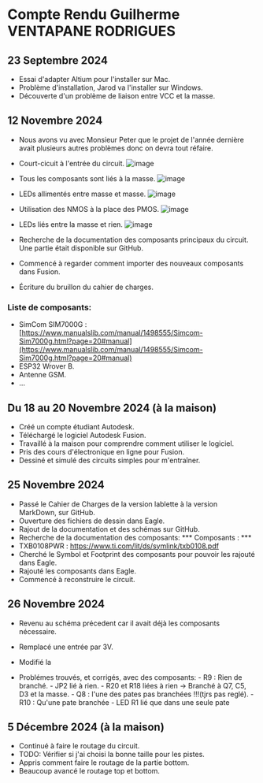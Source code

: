 # Compte Rendu Guilherme VENTAPANE RODRIGUES

## 23 Septembre 2024
- Essai d'adapter Altium pour l'installer sur Mac.
- Problème d'installation, Jarod va l'installer sur Windows.
- Découverte d'un problème de liaison entre VCC et la masse.

## 12 Novembre 2024
- Nous avons vu avec Monsieur Peter que le projet de l'année dernière avait plusieurs autres problèmes donc on devra tout réfaire.        
- Court-cicuit à l'entrée du circuit.
  ![image](https://github.com/user-attachments/assets/4c9664af-8ab2-4228-a892-88fa458c01a7)
- Tous les composants sont liés à la masse.
  ![image](https://github.com/user-attachments/assets/6b201a64-f41a-4265-9bcb-72407d0c83f5)
- LEDs allimentés entre masse et masse.
  ![image](https://github.com/user-attachments/assets/b70d72b0-e847-4489-95e2-e112881b2ec5)
- Utilisation des NMOS à la place des PMOS.
  ![image](https://github.com/user-attachments/assets/4eef47ae-e349-4b70-af49-58a68e484c0d)
- LEDs liés entre la masse et rien.
  ![image](https://github.com/user-attachments/assets/49a45590-99e6-4a7c-a344-1f0d12d132e3)  

- Recherche de la documentation des composants principaux du circuit. Une partie était disponible sur GitHub.
- Commencé à regarder comment importer des nouveaux composants dans Fusion.
- Écriture du bruillon du cahier de charges.

### Liste de composants:
- SimCom SIM7000G : [https://www.manualslib.com/manual/1498555/Simcom-Sim7000g.html?page=20#manual](https://www.manualslib.com/manual/1498555/Simcom-Sim7000g.html?page=20#manual)
- ESP32 Wrover B.
- Antenne GSM.
- ...

## Du 18 au 20 Novembre 2024 (à la maison)
- Créé un compte étudiant Autodesk.
- Téléchargé le logiciel Autodesk Fusion.
- Travaillé à la maison pour comprendre comment utiliser le logiciel.
- Pris des cours d'électronique en ligne pour Fusion.
- Dessiné et simulé des circuits simples pour m'entraîner.

## 25 Novembre 2024
- Passé le Cahier de Charges de la version lablette à la version MarkDown, sur GitHub.
- Ouverture des fichiers de dessin dans Eagle.
- Rajout de la documentation et des schémas sur GitHub.
- Recherche de la documentation des composants:
*** Composants : ***
- TXB0108PWR : https://www.ti.com/lit/ds/symlink/txb0108.pdf
- Cherché le Symbol et Footprint des composants pour pouvoir les rajouté dans Eagle.
- Rajouté les composants dans Eagle.
- Commencé à reconstruire le circuit.

## 26 Novembre 2024
- Revenu au schéma précedent car il avait déjà les composants nécessaire.
- Remplacé une entrée par 3V.
- Modifié la 


- Problémes trouvés, et corrigés, avec des composants:
        - R9 : Rien de branché.
        - JP2 lié à rien.
        - R20 et R18 liées à rien -> Branché à Q7, C5, D3 et la masse.
        - Q8 : l'une des pates pas branchées !!!(tjrs pas reglé).
        - R10 : Qu'une pate branchée
        - LED R1 lié que dans une seule pate

## 5 Décembre 2024 (à la maison)
- Continué à faire le routage du circuit.
- TODO: Vérifier si j'ai choisi la bonne taille pour les pistes.
- Appris comment faire le routage de la partie bottom.
- Beaucoup avancé le routage top et bottom.
